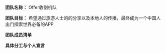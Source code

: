 **团队名称：** Offer收割机队

**团队目标：** 希望通过旅游人士的的分享以及本地人的传播，最终成为一个中国人出门探索世界必备的APP

**团队成员清单**

**具体分工与个人宣言**
